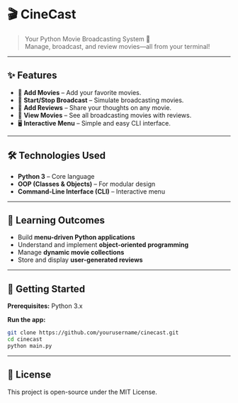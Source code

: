 # 🎬 CineCast

> Your Python Movie Broadcasting System 🍿  
> Manage, broadcast, and review movies—all from your terminal!

---

## ✨ Features

- 🎥 **Add Movies** – Add your favorite movies.  
- 📡 **Start/Stop Broadcast** – Simulate broadcasting movies.  
- 📝 **Add Reviews** – Share your thoughts on any movie.  
- 👀 **View Movies** – See all broadcasting movies with reviews.  
- 🖥️ **Interactive Menu** – Simple and easy CLI interface.

---

## 🛠️ Technologies Used

- **Python 3** – Core language  
- **OOP (Classes & Objects)** – For modular design  
- **Command-Line Interface (CLI)** – Interactive menu  

---

## 🎯 Learning Outcomes

- Build **menu-driven Python applications**  
- Understand and implement **object-oriented programming**  
- Manage **dynamic movie collections**  
- Store and display **user-generated reviews**  

---

## 🚀 Getting Started

**Prerequisites:** Python 3.x  

**Run the app:**  

```bash
git clone https://github.com/yourusername/cinecast.git
cd cinecast
python main.py
```
---

## 📜 License

This project is open-source under the MIT License.
